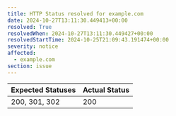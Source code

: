 ```yaml
---
title: HTTP Status resolved for example.com
date: 2024-10-27T13:11:30.449413+00:00
resolved: True
resolvedWhen: 2024-10-27T13:11:30.449427+00:00
resolvedStartTime: 2024-10-25T21:09:43.191474+00:00
severity: notice
affected:
  - example.com
section: issue
---
```


| Expected Statuses | Actual Status  |
|-------------------|----------------|
| 200, 301, 302 | 200 |
